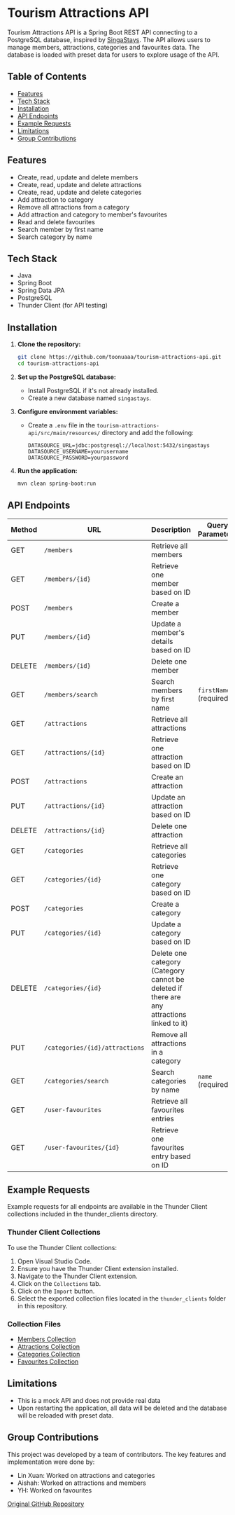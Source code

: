 # Tourism Attractions API

Tourism Attractions API is a Spring Boot REST API connecting to a PostgreSQL database, inspired by [SingaStays](https://github.com/toonuaaa/SingaStays). The API allows users to manage members, attractions, categories and favourites data. The database is loaded with preset data for users to explore usage of the API.

## Table of Contents

- [Features](#features)
- [Tech Stack](#tech-stack)
- [Installation](#installation)
- [API Endpoints](#api-endpoints)
- [Example Requests](#example-requests)
- [Limitations](#limitations)
- [Group Contributions](#group-contributions)

## Features

- Create, read, update and delete members
- Create, read, update and delete attractions
- Create, read, update and delete categories
- Add attraction to category
- Remove all attractions from a category
- Add attraction and category to member's favourites 
- Read and delete favourites
- Search member by first name
- Search category by name

## Tech Stack

- Java
- Spring Boot
- Spring Data JPA
- PostgreSQL
- Thunder Client (for API testing)

## Installation

1. **Clone the repository:**
    ```sh
    git clone https://github.com/toonuaaa/tourism-attractions-api.git
    cd tourism-attractions-api
    ```

2. **Set up the PostgreSQL database:**
    - Install PostgreSQL if it's not already installed.
    - Create a new database named `singastays`.

3. **Configure environment variables:**
    - Create a `.env` file in the `tourism-attractions-api/src/main/resources/` directory and add the following:
      ```
      DATASOURCE_URL=jdbc:postgresql://localhost:5432/singastays
      DATASOURCE_USERNAME=yourusername
      DATASOURCE_PASSWORD=yourpassword
      ```

4. **Run the application:**
    ```sh
    mvn clean spring-boot:run
    ```

## API Endpoints

| Method | URL                                  | Description                                                                                 | Query Parameters       |
| ------ | ------------------------------------ | ------------------------------------------------------------------------------------------- | ---------------------- |
| GET    | `/members`                           | Retrieve all members                                                                        |                        |
| GET    | `/members/{id}`                      | Retrieve one member based on ID                                                             |                        |
| POST   | `/members`                           | Create a member                                                                             |                        | 
| PUT    | `/members/{id}`                      | Update a member's details based on ID                                                       |                        |
| DELETE | `/members/{id}`                      | Delete one member                                                                           |                        |
| GET    | `/members/search`                    | Search members by first name                                                                | `firstName` (required) |
| GET    | `/attractions`                       | Retrieve all attractions                                                                    |                        |
| GET    | `/attractions/{id}`                  | Retrieve one attraction based on ID                                                         |                        |
| POST   | `/attractions`                       | Create an attraction                                                                        |                        |
| PUT    | `/attractions/{id}`                  | Update an attraction based on ID                                                            |                        |
| DELETE | `/attractions/{id}`                  | Delete one attraction                                                                       |                        |
| GET    | `/categories`                        | Retrieve all categories                                                                     |                        |
| GET    | `/categories/{id}`                   | Retrieve one category based on ID                                                           |                        |
| POST   | `/categories`                        | Create a category                                                                           |                        |
| PUT    | `/categories/{id}`                   | Update a category based on ID                                                               |                        |
| DELETE | `/categories/{id}`                   | Delete one category <br>(Category cannot be deleted if there are any attractions linked to it) |                        |
| PUT    | `/categories/{id}/attractions`       | Remove all attractions in a category                                                        |                        |
| GET    | `/categories/search`                 | Search categories by name                                                                   | `name` (required)      |
| GET    | `/user-favourites`                   | Retrieve all favourites entries                                                             |                        |
| GET    | `/user-favourites/{id}`              | Retrieve one favourites entry based on ID                                                   |                        |

## Example Requests

Example requests for all endpoints are available in the Thunder Client collections included in the thunder_clients directory.

### Thunder Client Collections

To use the Thunder Client collections:

1. Open Visual Studio Code.
2. Ensure you have the Thunder Client extension installed.
3. Navigate to the Thunder Client extension.
4. Click on the `Collections` tab.
5. Click on the `Import` button.
6. Select the exported collection files located in the `thunder_clients` folder in this repository.

### Collection Files

- [Members Collection](thunder_clients/thunder-collection_Members.json)
- [Attractions Collection](thunder_clients/thunder-collection_Attractions.json)
- [Categories Collection](thunder_clients/thunder-collection_Category.json)
- [Favourites Collection](thunder_clients/thunder-collection_UserFavourite.json)

## Limitations

- This is a mock API and does not provide real data
- Upon restarting the application, all data will be deleted and the database will be reloaded with preset data.

## Group Contributions

This project was developed by a team of contributors. The key features and implementation were done by:

- Lin Xuan: Worked on attractions and categories 
- Aishah: Worked on attractions and members
- YH: Worked on favourites

[Original GitHub Repository](https://github.com/Aishahaha/singastays-m3)

